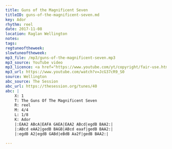 ```yaml
---
title: Guns of the Magnificent Seven
titleID: guns-of-the-magnificent-seven.md
key: Ador
rhythm: reel
date: 2017-11-08
location: Raglan Wellington
notes:
tags:
regtuneoftheweek:
slowtuneoftheweek:
mp3_file: /mp3/guns-of-the-magnificent-seven.mp3
mp3_source: YouTube video
mp3_licence: <a href="https://www.youtube.com/yt/copyright/fair-use.html">YouTube Fair Use</a>
mp3_url: https://www.youtube.com/watch?v=JcG37cR9_S0
source: Wellington
abc_source: The Session
abc_url: https://thesession.org/tunes/40
abc: |
    X: 1
    T: The Guns Of The Magnificent Seven
    R: reel
    M: 4/4
    L: 1/8
    K: Ador
    |:EAA2 ABcA|EAFA GAEA|EAA2 ABcd|egdB BAA2:|
    |:ABcd eAA2|gedB BAGB|ABcd eaaf|gedB BAA2:|
    |:egdB A2|egdB GABd|eBdB Aa2f|gedB BAA2:|

---
```

